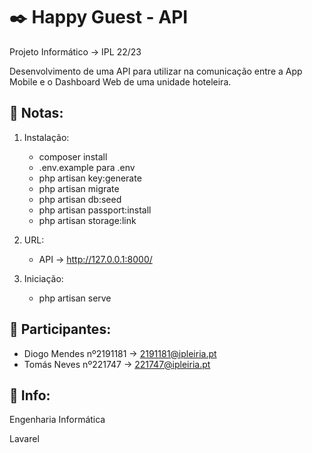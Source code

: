 # ✒️ Happy Guest - API
Projeto Informático -> IPL 22/23

Desenvolvimento de uma API para utilizar na comunicação
entre a App Mobile e o Dashboard Web de uma unidade hoteleira.

## 📖 Notas:
1. Instalação: 
    * composer install
    * .env.example para .env
    * php artisan key:generate
    * php artisan migrate
    * php artisan db:seed
    * php artisan passport:install
    * php artisan storage:link
2. URL:
    * API -> http://127.0.0.1:8000/
    
3. Iniciação:
    * php artisan serve

## 🧑 Participantes:
* Diogo Mendes nº2191181 -> 2191181@ipleiria.pt
* Tomás Neves nº221747 -> 221747@ipleiria.pt

## 🔧 Info:
Engenharia Informática

Lavarel
